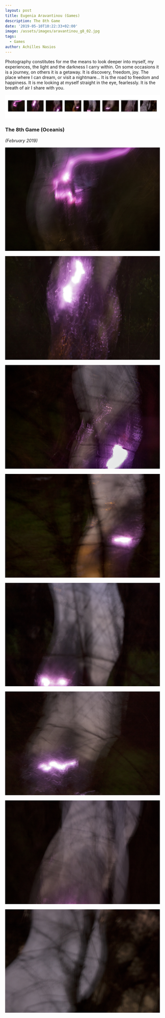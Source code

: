 ```yaml
---
layout: post
title: Eugenia Aravantinou (Games)
description: The 8th Game
date: '2019-05-10T10:22:33+02:00'
image: /assets/images/aravantinou_g8_02.jpg
tags:
  - Games
author: Achilles Nasios
---
```

Photography constitutes for me the means to look deeper into myself, my experiences, the light and the darkness I carry within. On some occasions it is a journey, on others it is a getaway. It is discovery, freedom, joy. The place where I can dream, or visit a nightmare… It is the road to freedom and happiness. It is me looking at myself straight in the eye, fearlessly. It is the breath of air I share with you.

![null](/assets/images/aravantinou_g8_pres.jpg#full)

### The 8th Game (Oceanis)

_(February 2019)_

![null](/assets/images/aravantinou_g8_01.jpg)

![null](/assets/images/aravantinou_g8_02.jpg)

![null](/assets/images/aravantinou_g8_03.jpg)

![null](/assets/images/aravantinou_g8_04.jpg)

![null](/assets/images/aravantinou_g8_05.jpg)

![null](/assets/images/aravantinou_g8_06.jpg)

![null](/assets/images/aravantinou_g8_07.jpg)

![null](/assets/images/aravantinou_g8_08.jpg)
